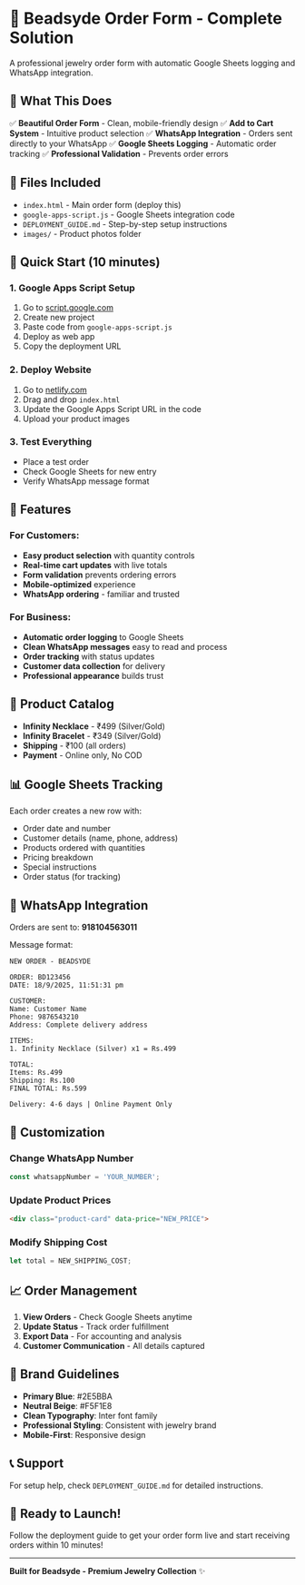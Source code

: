 # 💎 Beadsyde Order Form - Complete Solution

A professional jewelry order form with automatic Google Sheets logging and WhatsApp integration.

## 🎯 **What This Does**

✅ **Beautiful Order Form** - Clean, mobile-friendly design
✅ **Add to Cart System** - Intuitive product selection
✅ **WhatsApp Integration** - Orders sent directly to your WhatsApp
✅ **Google Sheets Logging** - Automatic order tracking
✅ **Professional Validation** - Prevents order errors

## 📁 **Files Included**

- `index.html` - Main order form (deploy this)
- `google-apps-script.js` - Google Sheets integration code
- `DEPLOYMENT_GUIDE.md` - Step-by-step setup instructions
- `images/` - Product photos folder

## 🚀 **Quick Start (10 minutes)**

### 1. Google Apps Script Setup
1. Go to [script.google.com](https://script.google.com)
2. Create new project
3. Paste code from `google-apps-script.js`
4. Deploy as web app
5. Copy the deployment URL

### 2. Deploy Website
1. Go to [netlify.com](https://netlify.com)
2. Drag and drop `index.html`
3. Update the Google Apps Script URL in the code
4. Upload your product images

### 3. Test Everything
- Place a test order
- Check Google Sheets for new entry
- Verify WhatsApp message format

## 📱 **Features**

### For Customers:
- **Easy product selection** with quantity controls
- **Real-time cart updates** with live totals
- **Form validation** prevents ordering errors
- **Mobile-optimized** experience
- **WhatsApp ordering** - familiar and trusted

### For Business:
- **Automatic order logging** to Google Sheets
- **Clean WhatsApp messages** easy to read and process
- **Order tracking** with status updates
- **Customer data collection** for delivery
- **Professional appearance** builds trust

## 🛒 **Product Catalog**

- **Infinity Necklace** - ₹499 (Silver/Gold)
- **Infinity Bracelet** - ₹349 (Silver/Gold)
- **Shipping** - ₹100 (all orders)
- **Payment** - Online only, No COD

## 📊 **Google Sheets Tracking**

Each order creates a new row with:
- Order date and number
- Customer details (name, phone, address)
- Products ordered with quantities
- Pricing breakdown
- Special instructions
- Order status (for tracking)

## 📱 **WhatsApp Integration**

Orders are sent to: **918104563011**

Message format:
```
NEW ORDER - BEADSYDE

ORDER: BD123456
DATE: 18/9/2025, 11:51:31 pm

CUSTOMER:
Name: Customer Name
Phone: 9876543210
Address: Complete delivery address

ITEMS:
1. Infinity Necklace (Silver) x1 = Rs.499

TOTAL:
Items: Rs.499
Shipping: Rs.100
FINAL TOTAL: Rs.599

Delivery: 4-6 days | Online Payment Only
```

## 🔧 **Customization**

### Change WhatsApp Number
```javascript
const whatsappNumber = 'YOUR_NUMBER';
```

### Update Product Prices
```html
<div class="product-card" data-price="NEW_PRICE">
```

### Modify Shipping Cost
```javascript
let total = NEW_SHIPPING_COST;
```

## 📈 **Order Management**

1. **View Orders** - Check Google Sheets anytime
2. **Update Status** - Track order fulfillment
3. **Export Data** - For accounting and analysis
4. **Customer Communication** - All details captured

## 🎨 **Brand Guidelines**

- **Primary Blue**: #2E5BBA
- **Neutral Beige**: #F5F1E8
- **Clean Typography**: Inter font family
- **Professional Styling**: Consistent with jewelry brand
- **Mobile-First**: Responsive design

## 📞 **Support**

For setup help, check `DEPLOYMENT_GUIDE.md` for detailed instructions.

## 🎉 **Ready to Launch!**

Follow the deployment guide to get your order form live and start receiving orders within 10 minutes!

---

**Built for Beadsyde - Premium Jewelry Collection** ✨